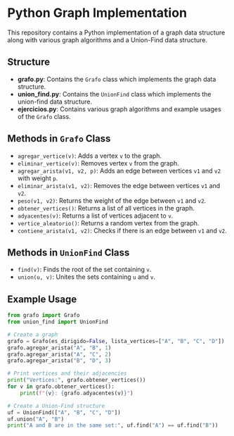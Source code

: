 # Python Graph Implementation

This repository contains a Python implementation of a graph data structure along with various graph algorithms and a Union-Find data structure.

## Structure

- **grafo.py**: Contains the `Grafo` class which implements the graph data structure.
- **union_find.py**: Contains the `UnionFind` class which implements the union-find data structure.
- **ejercicios.py**: Contains various graph algorithms and example usages of the `Grafo` class.

## Methods in `Grafo` Class

- `agregar_vertice(v)`: Adds a vertex `v` to the graph.
- `eliminar_vertice(v)`: Removes vertex `v` from the graph.
- `agregar_arista(v1, v2, p)`: Adds an edge between vertices `v1` and `v2` with weight `p`.
- `eliminar_arista(v1, v2)`: Removes the edge between vertices `v1` and `v2`.
- `peso(v1, v2)`: Returns the weight of the edge between `v1` and `v2`.
- `obtener_vertices()`: Returns a list of all vertices in the graph.
- `adyacentes(v)`: Returns a list of vertices adjacent to `v`.
- `vertice_aleatorio()`: Returns a random vertex from the graph.
- `contiene_arista(v1, v2)`: Checks if there is an edge between `v1` and `v2`.

## Methods in `UnionFind` Class

- `find(v)`: Finds the root of the set containing `v`.
- `union(u, v)`: Unites the sets containing `u` and `v`.

## Example Usage

```python
from grafo import Grafo
from union_find import UnionFind

# Create a graph
grafo = Grafo(es_dirigido=False, lista_vertices=["A", "B", "C", "D"])
grafo.agregar_arista("A", "B", 1)
grafo.agregar_arista("A", "C", 2)
grafo.agregar_arista("B", "D", 3)

# Print vertices and their adjacencies
print("Vertices:", grafo.obtener_vertices())
for v in grafo.obtener_vertices():
    print(f"{v}: {grafo.adyacentes(v)}")

# Create a Union-Find structure
uf = UnionFind(["A", "B", "C", "D"])
uf.union("A", "B")
print("A and B are in the same set:", uf.find("A") == uf.find("B"))
```